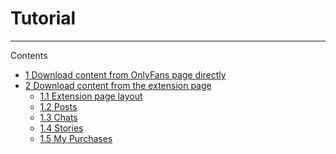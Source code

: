 # Tutorial

---

<div id="toc_container">
<p class="toc_title">Contents</p>
<ul class="toc_list">
  <li><a href="#First_Point_Header">1 Download content from OnlyFans page directly</a>
  
</li>
<li><a href="#Second_Point_Header">2 Download content from the extension page</a>
  <ul>
    <li><a href="#layout">1.1 Extension page layout</a></li>
    <li><a href="#posts">1.2 Posts</a></li>
    <li><a href="#chats">1.3 Chats</a></li>
    <li><a href="#stories">1.4 Stories</a></li>
    <li><a href="#purchases">1.5 My Purchases</a></li>
  </ul>
</li>
</ul>
</div>
